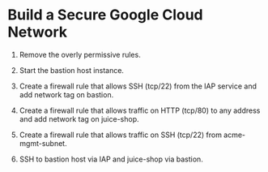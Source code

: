  # Build a Secure Google Cloud Network


 
 1. Remove the overly permissive rules.

 2. Start the bastion host instance.

 3. Create a firewall rule that allows SSH (tcp/22) from the IAP service and add network tag on bastion.

 4. Create a firewall rule that allows traffic on HTTP (tcp/80) to any address and add network tag on juice-shop.

 5. Create a firewall rule that allows traffic on SSH (tcp/22) from acme-mgmt-subnet.

 6. SSH to bastion host via IAP and juice-shop via bastion.
